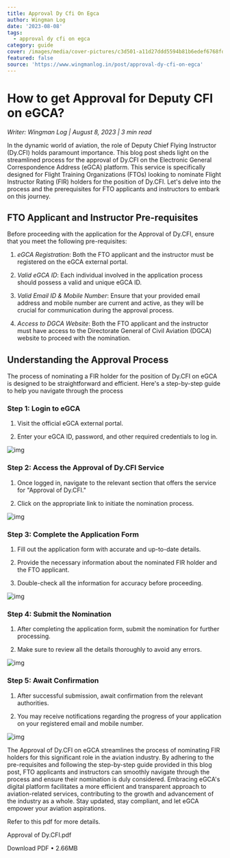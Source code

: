 ```yaml
---
title: Approval Dy Cfi On Egca
author: Wingman Log
date: '2023-08-08'
tags:
  - approval dy cfi on egca
category: guide
cover: /images/media/cover-pictures/c3d501-a11d27ddd5594b81b6edef6768fd6832-mv2-1ba9424a.png
featured: false
source: 'https://www.wingmanlog.in/post/approval-dy-cfi-on-egca'
---
```


# How to get Approval for Deputy CFI on eGCA?

*Writer: Wingman Log | August 8, 2023 | 3 min read*

In the dynamic world of aviation, the role of Deputy Chief Flying Instructor (Dy.CFI) holds paramount importance. This blog post sheds light on the streamlined process for the approval of Dy.CFI on the Electronic General Correspondence Address (eGCA) platform. This service is specifically designed for Flight Training Organizations (FTOs) looking to nominate Flight Instructor Rating (FIR) holders for the position of Dy.CFI. Let's delve into the process and the prerequisites for FTO applicants and instructors to embark on this journey.

## FTO Applicant and Instructor Pre-requisites

Before proceeding with the application for the Approval of Dy.CFI, ensure that you meet the following pre-requisites:

1.  *eGCA Registration*: Both the FTO applicant and the instructor must be registered on the eGCA external portal.
    
2.  *Valid eGCA ID*: Each individual involved in the application process should possess a valid and unique eGCA ID.
    
3.  *Valid Email ID & Mobile Number*: Ensure that your provided email address and mobile number are current and active, as they will be crucial for communication during the approval process.
    
4.  *Access to DGCA Website*: Both the FTO applicant and the instructor must have access to the Directorate General of Civil Aviation (DGCA) website to proceed with the nomination.

## Understanding the Approval Process

The process of nominating a FIR holder for the position of Dy.CFI on eGCA is designed to be straightforward and efficient. Here's a step-by-step guide to help you navigate through the process

### Step 1: Login to eGCA

1.  Visit the official eGCA external portal.
    
2.  Enter your eGCA ID, password, and other required credentials to log in.

![img](/images/media/blog-media/c3d501-65b9b6683c9c4004a228a05b27d31922-mv2-728b8579.png)

### Step 2: Access the Approval of Dy.CFI Service

1.  Once logged in, navigate to the relevant section that offers the service for "Approval of Dy.CFI."
    
2.  Click on the appropriate link to initiate the nomination process.

![img](/images/media/blog-media/c3d501-85f270f0e8e74b44a37f3b8c0cbb1f14-mv2-b1258e11.png)

### Step 3: Complete the Application Form

1.  Fill out the application form with accurate and up-to-date details.
    
2.  Provide the necessary information about the nominated FIR holder and the FTO applicant.
    
3.  Double-check all the information for accuracy before proceeding.

![img](/images/media/blog-media/c3d501-0470f7533551474c89b4fa7f9edd3b1b-mv2-09a78861.png)

### Step 4: Submit the Nomination

1.  After completing the application form, submit the nomination for further processing.
    
2.  Make sure to review all the details thoroughly to avoid any errors.

![img](/images/media/blog-media/c3d501-160fd6040c074a70a29fd8db74b19cf7-mv2-09461a9d.png)

### Step 5: Await Confirmation

1.  After successful submission, await confirmation from the relevant authorities.
    
2.  You may receive notifications regarding the progress of your application on your registered email and mobile number.

![img](/images/media/blog-media/c3d501-2f7cf35a145a49b287f74f738fa7e3da-mv2-36cfa868.png)

The Approval of Dy.CFI on eGCA streamlines the process of nominating FIR holders for this significant role in the aviation industry. By adhering to the pre-requisites and following the step-by-step guide provided in this blog post, FTO applicants and instructors can smoothly navigate through the process and ensure their nomination is duly considered. Embracing eGCA's digital platform facilitates a more efficient and transparent approach to aviation-related services, contributing to the growth and advancement of the industry as a whole. Stay updated, stay compliant, and let eGCA empower your aviation aspirations.

Refer to this pdf for more details.

Approval of Dy.CFI.pdf

Download PDF • 2.66MB
